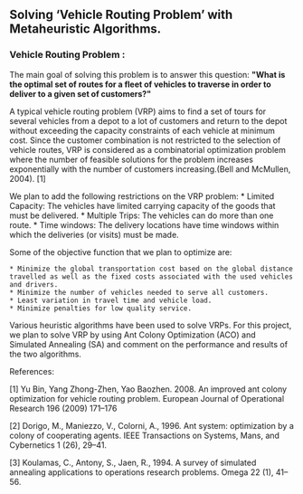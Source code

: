 ## Solving ‘Vehicle Routing Problem’ with Metaheuristic Algorithms.

### Vehicle Routing Problem :
The main goal of solving this problem is to answer this question: **"What is the optimal set of routes for a fleet of vehicles to traverse in order to deliver to a given set of customers?"**

A typical vehicle routing problem (VRP) aims to find a set of tours for several vehicles from a depot to a lot of customers and return to the depot without exceeding the capacity constraints of each vehicle at minimum cost. Since the customer combination is not restricted to the selection of vehicle routes, VRP is considered as a combinatorial optimization problem where the number of feasible solutions for the problem increases exponentially with the number of customers increasing.(Bell and McMullen, 2004). [1] 

We plan to add the following restrictions on the VRP problem:
    * Limited Capacity: The vehicles have limited carrying capacity of the goods that must be delivered.
    * Multiple Trips: The vehicles can do more than one route.
    * Time windows: The delivery locations have time windows within which the deliveries (or visits) must be made.
    
Some of the objective function that we plan to optimize are:

    * Minimize the global transportation cost based on the global distance travelled as well as the fixed costs associated with the used vehicles and drivers.
    * Minimize the number of vehicles needed to serve all customers.
    * Least variation in travel time and vehicle load.
    * Minimize penalties for low quality service.

Various heuristic algorithms have been used to solve VRPs. For this project, we plan to solve VRP by using Ant Colony Optimization (ACO) and Simulated Annealing (SA) and comment on the performance and results of the two algorithms. 
    
References: 

 [1] Yu Bin, Yang Zhong-Zhen, Yao Baozhen. 2008. An improved ant colony optimization for vehicle routing problem. European Journal of Operational Research 196 (2009) 171–176
 
 [2] Dorigo, M., Maniezzo, V., Colorni, A., 1996. Ant system: optimization by a colony of cooperating agents. IEEE Transactions on Systems, Mans, and Cybernetics 1 (26), 29–41.
 
 [3] Koulamas, C., Antony, S., Jaen, R., 1994. A survey of simulated annealing applications to operations research problems. Omega 22 (1), 41–56.